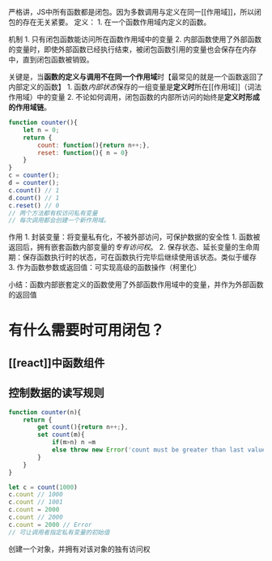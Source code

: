 严格讲，JS中所有函数都是闭包。因为多数调用与定义在同一[[作用域]]，所以闭包的存在无关紧要。
定义：
	1. 在一个函数作用域内定义的函数。

机制
	1. 只有闭包函数能访问所在函数作用域中的变量
	2. 内部函数使用了外部函数的变量时，即使外部函数已经执行结束，被闭包函数引用的变量也会保存在内存中，直到闭包函数被销毁。

关键是，当**函数的定义与调用不在同一个作用域**时【最常见的就是一个函数返回了内部定义的函数】
	1. 函数*内部状态*保存的一组变量是**定义时**所在[[作用域]]（词法作用域）中的变量
	2. 不论如何调用，闭包函数的内部所访问的始终是**定义时形成的作用域链**。

```js
function counter(){
    let n = 0;
    return {
        count: function(){return n++;},
        reset: function(){ n = 0}
    }
}
c = counter();
d = counter();
c.count() // 1
d.count() // 1
c.reset() // 0
// 两个方法都有权访问私有变量
// 每次调用都会创建一个新作用域。
```

作用
	1. 封装变量：将变量私有化，不被外部访问，可保护数据的安全性
		1. 函数被返回后，拥有嵌套函数内部变量的*专有访问权*。
	2. 保存状态、延长变量的生命周期：保存函数执行时的状态，可在函数执行完毕后继续使用该状态。类似于缓存
	3. 作为函数参数或返回值：可实现高级的函数操作（柯里化）

小结：函数内部嵌套定义的函数使用了外部函数作用域中的变量，并作为外部函数的返回值

# 有什么需要时可用闭包？
## [[react]]中函数组件
## 控制数据的读写规则
```js
function counter(n){
    return {
        get count(){return n++;},
        set count(m){
            if(m>n) n =m
            else throw new Error('count must be greater than last value')
        }
    }
}

let c = count(1000)
c.count // 1000
c.count // 1001
c.count = 2000
c.count // 2000
c.count = 2000 // Error
// 可让调用者指定私有变量的初始值
```
创建一个对象，并拥有对该对象的独有访问权